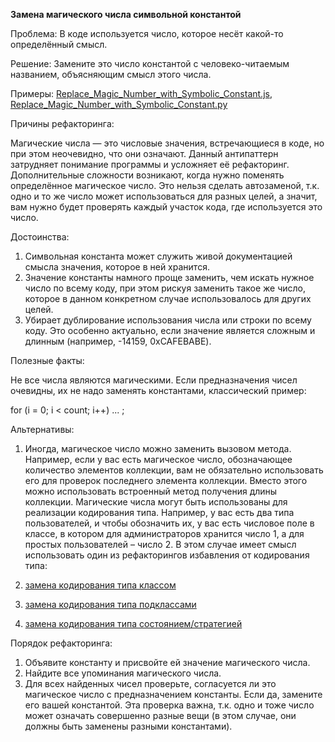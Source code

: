 <strong>Замена магического числа символьной константой</strong>

Проблема: В коде используется число, которое несёт какой-то определённый смысл.

Решение: Замените это число константой с человеко-читаемым названием, объясняющим смысл этого числа.

Примеры: <a href="https://github.com/helenasilkina/refactoring/blob/master/Replace_Magic_Number_with_Symbolic_Constant.js">Replace_Magic_Number_with_Symbolic_Constant.js</a>, <a href="https://github.com/helenasilkina/refactoring/blob/master/Replace_Magic_Number_with_Symbolic_Constant.py">Replace_Magic_Number_with_Symbolic_Constant.py</a>

Причины рефакторинга:

Магические числа — это числовые значения, встречающиеся в коде, но при этом неочевидно, что они означают. Данный антипаттерн затрудняет понимание программы и усложняет её рефакторинг. Дополнительные сложности возникают, когда нужно поменять определённое магическое число. Это нельзя сделать автозаменой, т.к. одно и то же число может использоваться для разных целей, а значит, вам нужно будет проверять каждый участок кода, где используется это число.

Достоинства:

1. Символьная константа может служить живой документацией смысла значения, которое в ней хранится.
2. Значение константы намного проще заменить, чем искать нужное число по всему коду, при этом рискуя заменить такое же число, которое в данном конкретном случае использовалось для других целей.
3. Убирает дублирование использования числа или строки по всему коду. Это особенно актуально, если значение является сложным и длинным (например, -14159, 0xCAFEBABE).

Полезные факты:

Не все числа являются магическими. Если предназначения чисел очевидны, их не надо заменять константами, классический пример:

for (i = 0; i < сount; i++) ... ;

Альтернативы:

1. Иногда, магическое число можно заменить вызовом метода. Например, если у вас есть магическое число, обозначающее количество элементов коллекции, вам не обязательно использовать его для проверок последнего элемента коллекции. Вместо этого можно использовать встроенный метод получения длины коллекции.
Магические числа могут быть использованы для реализации кодирования типа. Например, у вас есть два типа пользователей, и чтобы обозначить их, у вас есть числовое поле в классе, в котором для администраторов хранится число 1, а для простых пользователей – число 2.
В этом случае имеет смысл использовать один из рефакторингов избавления от кодирования типа:

1. <a href="https://github.com/helenasilkina/refactoring/blob/master/Replace%20Type%20Code%20with%20Class%20(Замена%20кодирования%20типа%20классом).md">замена кодирования типа классом</a>
2. <a href="https://github.com/helenasilkina/refactoring/blob/master/Replace%20Type%20Code%20with%20Subclasses%20(Замена%20кодирования%20типа%20подклассами).md">замена кодирования типа подклассами</a>
3. <a href="https://github.com/helenasilkina/refactoring/blob/master/Replace%20Type%20Code%20with%20State%20(Strategy)%20(Замена%20кодирования%20типа%20состоянием%20(стратегией)).md">замена кодирования типа состоянием/стратегией</a>

Порядок рефакторинга:

1. Объявите константу и присвойте ей значение магического числа.
2. Найдите все упоминания магического числа.
3. Для всех найденных чисел проверьте, согласуется ли это магическое число с предназначением константы. Если да, замените его вашей константой. Эта проверка важна, т.к. одно и тоже число может означать совершенно разные вещи (в этом случае, они должны быть заменены разными константами).
